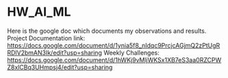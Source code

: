# HW_AI_ML
Here is the google doc which documents my observations and results.
Project Documentation link: https://docs.google.com/document/d/1ynia5f8_nIdqc9PrcjcAGjmQ2zPtUgRRDlV2bmAN3Ik/edit?usp=sharing
Weekly Challenges: https://docs.google.com/document/d/1hWKj9vMljWKSx1XB7eS3aa0RZCPWZ8xlCBq3UHmpsj4/edit?usp=sharing
